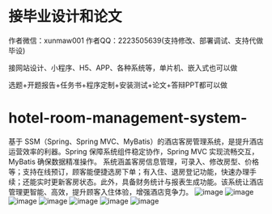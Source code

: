 # 接毕业设计和论文
作者微信：xunmaw001  作者QQ：2223505639(支持修改、部署调试、支持代做毕设)

接网站设计、小程序、H5、APP、各种系统等，单片机、嵌入式也可以做

选题+开题报告+任务书+程序定制+安装测试+论文+答辩PPT都可以做
# hotel-room-management-system-
基于 SSM（Spring、Spring MVC、MyBatis）的酒店客房管理系统，是提升酒店运营效率的利器。Spring 保障系统组件稳定协作，Spring MVC 实现流畅交互，MyBatis 确保数据精准操作。  系统涵盖客房信息管理，可录入、修改房型、价格等；支持在线预订，顾客能便捷选房下单；有入住、退房登记功能，快速办理手续；还能实时更新客房状态。此外，具备财务统计与报表生成功能。该系统让酒店管理更智能、高效，提升顾客入住体验，增强酒店竞争力。 
![image](https://github.com/user-attachments/assets/af5eeb8b-d392-4c38-a718-3fb59468200c)
![image](https://github.com/user-attachments/assets/4199019f-1069-4caa-8e63-b32d74338e03)
![image](https://github.com/user-attachments/assets/51c1bf5d-31d8-4c43-bb8d-19ef1c919132)
![image](https://github.com/user-attachments/assets/776421d7-cb93-473a-ba88-0f7fd20d3781)
![image](https://github.com/user-attachments/assets/759ccb35-bf4e-4988-b456-17ff8f46592b)
![image](https://github.com/user-attachments/assets/477ef4c5-184c-49d2-a6e5-83de902137fb)
![image](https://github.com/user-attachments/assets/0bec96be-2e9f-4678-82a0-eaddff2a4a3d)
